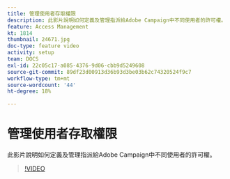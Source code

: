 ```yaml
---
title: 管理使用者存取權限
description: 此影片說明如何定義及管理指派給Adobe Campaign中不同使用者的許可權。
feature: Access Management
kt: 1814
thumbnail: 24671.jpg
doc-type: feature video
activity: setup
team: DOCS
exl-id: 22c05c17-a085-4376-9d06-cbb9d5249608
source-git-commit: 89df23d00913d36b93d3be03b62c74320524f9c7
workflow-type: tm+mt
source-wordcount: '44'
ht-degree: 18%

---
```


# 管理使用者存取權限

此影片說明如何定義及管理指派給Adobe Campaign中不同使用者的許可權。

>[!VIDEO](https://video.tv.adobe.com/v/24671?quality=12&learn=on)
